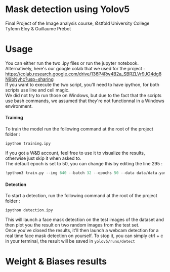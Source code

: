 # Mask detection using Yolov5
Final Project of the Image analysis course, Østfold University College \
Tyfenn Eloy & Guillaume Prébot
# Usage
You can either run the two .ipy files or run the jupyter notebook. \
Alternatively, here's our google colab that we used for the project : \
https://colab.research.google.com/drive/136P4Rw4B2a_SBRZLVr9JO4dg8N9bNyhc?usp=sharing \
If you want to execute the two script, you'll need to have ipython, for both scripts use line and cell magic. \
We did not try to run those on Windows, but due to the fact that the scripts use bash commands, we assumed that they're not functionnal in a Windows environment.
#### Training
To train the model run the following command at the root of the project folder :
```console
ipython training.ipy
```
If you got a W&B account, feel free to use it to visualize the results, otherwise just skip it when asked to. \
The default epoch is set to 50, you can change this by editing the line 295 :
```py
!python3 train.py --img 640 --batch 32 --epochs 50 --data data/data.yaml --cfg models/custom_yolov5s.yaml --weights yolov5s.pt --name yolov5s_results  --cache
```
#### Detection
To start a detection, run the following command at the root of the project folder :
```console
ipython detection.ipy
```
This will launch a face mask detection on the test images of the dataset and then plot you the result on two random images from the test set. \
Once you've closed the results, it'll then launch a webcam detection for a real time face mask detection on yourself. To stop it, you can simply ctrl + c in your terminal, the result will be saved in `yolov5/runs/detect`

# Weight & Biases results
